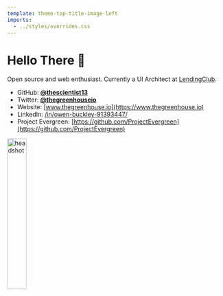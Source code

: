 ```yaml
---
template: theme-top-title-image-left
imports:
  - ../styles/overrides.css
---
```


<style>
  img {
    width: 30%!important;
    bottom: 20%!important;
    border: 3px solid var(--color-accent)!important;
  }

  p {
    margin: 0;
    padding: 0;
  }
</style>

# Hello There 👋

Open source and web enthusiast.  Currently a UI Architect at [LendingClub](https://www.lendingclub.com/).

- GitHub: [**@thescientist13**](https://github.com/thescientist13)
- Twitter: [**@thegreenhouseio**](https://twitter.com/thegreenhouseio)
- Website: [www.thegreenhouse.io](https://www.thegreenhouse.io)
- LinkedIn: [/in/owen-buckley-91393447/](https://www.linkedin.com/in/owen-buckley-91393447/)
- Project Evergreen: [https://github.com/ProjectEvergreen](https://github.com/ProjectEvergreen)

![headshot](/assets/headshot-cropped.png)